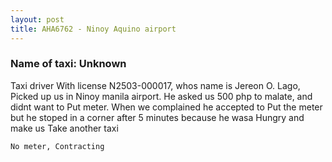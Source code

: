 ```yaml
---
layout: post
title: AHA6762 - Ninoy Aquino airport
---
```


### Name of taxi: Unknown

Taxi driver With license N2503-000017,  whos name is Jereon O. Lago, Picked up us in Ninoy manila airport. He asked us 500 php to malate, and didnt want to Put meter. When we complained he accepted to Put the meter but he stoped in a corner after 5 minutes because he wasa Hungry and make us Take another taxi

```No meter, Contracting```
